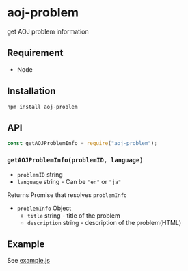 # aoj-problem
get AOJ problem information

## Requirement
* Node

## Installation
`npm install aoj-problem`

## API

```js
const getAOJProblemInfo = require("aoj-problem");
```

### `getAOJProblemInfo(problemID, language)`
* `problemID` string
* `language` string - Can be `"en"` or `"ja"`

Returns Promise that resolves `problemInfo`
* `problemInfo` Object
    * `title` string - title of the problem
    * `description` string - description of the problem(HTML)

## Example
See [example.js](example.js)
